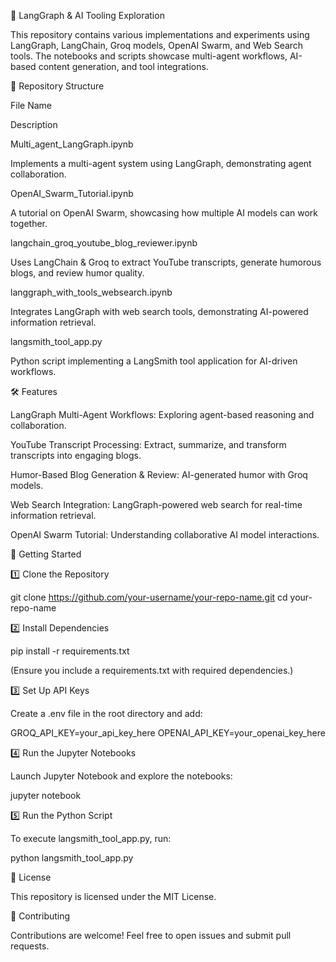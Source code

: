 🚀 LangGraph & AI Tooling Exploration

This repository contains various implementations and experiments using LangGraph, LangChain, Groq models, OpenAI Swarm, and Web Search tools. The notebooks and scripts showcase multi-agent workflows, AI-based content generation, and tool integrations.

📂 Repository Structure

File Name

Description

Multi_agent_LangGraph.ipynb

Implements a multi-agent system using LangGraph, demonstrating agent collaboration.

OpenAI_Swarm_Tutorial.ipynb

A tutorial on OpenAI Swarm, showcasing how multiple AI models can work together.

langchain_groq_youtube_blog_reviewer.ipynb

Uses LangChain & Groq to extract YouTube transcripts, generate humorous blogs, and review humor quality.

langgraph_with_tools_websearch.ipynb

Integrates LangGraph with web search tools, demonstrating AI-powered information retrieval.

langsmith_tool_app.py

Python script implementing a LangSmith tool application for AI-driven workflows.

🛠️ Features

LangGraph Multi-Agent Workflows: Exploring agent-based reasoning and collaboration.

YouTube Transcript Processing: Extract, summarize, and transform transcripts into engaging blogs.

Humor-Based Blog Generation & Review: AI-generated humor with Groq models.

Web Search Integration: LangGraph-powered web search for real-time information retrieval.

OpenAI Swarm Tutorial: Understanding collaborative AI model interactions.

🚀 Getting Started

1️⃣ Clone the Repository

git clone https://github.com/your-username/your-repo-name.git
cd your-repo-name

2️⃣ Install Dependencies

pip install -r requirements.txt

(Ensure you include a requirements.txt with required dependencies.)

3️⃣ Set Up API Keys

Create a .env file in the root directory and add:

GROQ_API_KEY=your_api_key_here
OPENAI_API_KEY=your_openai_key_here

4️⃣ Run the Jupyter Notebooks

Launch Jupyter Notebook and explore the notebooks:

jupyter notebook

5️⃣ Run the Python Script

To execute langsmith_tool_app.py, run:

python langsmith_tool_app.py

📜 License

This repository is licensed under the MIT License.

🤝 Contributing

Contributions are welcome! Feel free to open issues and submit pull requests.
